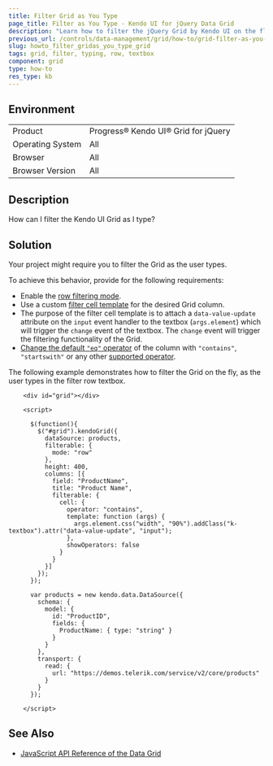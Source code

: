 ```yaml
---
title: Filter Grid as You Type
page_title: Filter as You Type - Kendo UI for jQuery Data Grid
description: "Learn how to filter the jQuery Grid by Kendo UI on the fly, as the user types in the filter row textbox."
previous_url: /controls/data-management/grid/how-to/grid-filter-as-you-type, /web/grid/how-to/grid-filter-as-you-type, /controls/data-management/grid/how-to/filtering/grid-filter-as-you-type
slug: howto_filter_gridas_you_type_grid
tags: grid, filter, typing, row, textbox
component: grid
type: how-to
res_type: kb
---
```


## Environment

<table>
 <tr>
  <td>Product</td>
  <td>Progress® Kendo UI® Grid for jQuery</td> 
 </tr>
 <tr>
  <td>Operating System</td>
  <td>All</td>
 </tr>
 <tr>
  <td>Browser</td>
  <td>All</td>
 </tr>
 <tr>
  <td>Browser Version</td>
  <td>All</td>
 </tr>
</table>

## Description

How can I filter the Kendo UI Grid as I type?

## Solution

Your project might require you to filter the Grid as the user types.

To achieve this behavior, provide for the following requirements:

* Enable the [row filtering mode](/api/javascript/ui/grid/configuration/filterable.mode).
* Use a custom [filter cell template](/api/javascript/ui/grid/configuration/columns.filterable.cell#columnsfilterablecelltemplate) for the desired Grid column.
* The purpose of the filter cell template is to attach a `data-value-update` attribute on the `input` event handler to the textbox (`args.element`) which will trigger the `change` event of the textbox. The `change` event will trigger the filtering functionality of the Grid.
* [Change the default `"eq"` operator](/api/javascript/ui/grid/configuration/columns.filterable.cell#columnsfilterablecelloperator) of the column with `"contains"`, `"startswith"` or any other [supported operator](/api/javascript/data/datasource/configuration/filter#filteroperator).

The following example demonstrates how to filter the Grid on the fly, as the user types in the filter row textbox.

```dojo
    <div id="grid"></div>

    <script>

      $(function(){
        $("#grid").kendoGrid({
          dataSource: products,
          filterable: {
            mode: "row"
          },
          height: 400,
          columns: [{
            field: "ProductName",
            title: "Product Name",
            filterable: {
              cell: {
                operator: "contains",
                template: function (args) {
                  args.element.css("width", "90%").addClass("k-textbox").attr("data-value-update", "input");
                },
                showOperators: false
              }
            }
          }]
        });
      });

      var products = new kendo.data.DataSource({
        schema: {
          model: {
            id: "ProductID",
            fields: {
              ProductName: { type: "string" }
            }
          }
        },
        transport: {
          read: {
            url: "https://demos.telerik.com/service/v2/core/products"
          }
        }
      });

    </script>
```

## See Also

* [JavaScript API Reference of the Data Grid](/api/javascript/ui/grid)
